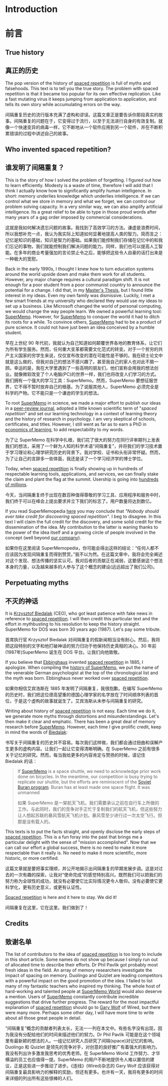 # Introduction

# 前言

## True history

## 真正的历史

The pop version of the history of [spaced repetition](https://supermemo.guru/wiki/Spaced_repetition) is full of myths and falsehoods. This text is to tell you the true story. The problem with spaced repetition is that it became too popular for its own effective replication. Like a fast mutating virus it keeps jumping from application to application, and tells its own story while accumulating errors on the way.

间隔重复历史的流行版本充满了虚构和谬误。这篇文章正是要告诉你那段真实的故事。间隔重复的问题在于，它变得过于流行，以至于无法进行自身的有效复制。就像一个快速变异的病毒一样，它不断地从一个软件应用到另一个软件，并在不断积累错误的过程中讲述自己的故事。

## Who invented spaced repetition?

## 谁发明了间隔重复？

This is the story of how I solved the problem of forgetting. I figured out how to learn efficiently. Modesty is a waste of time, therefore I will add that I think I actually know how to significantly amplify human intelligence. In short: memory underlies knowledge which underlies intelligence. If we can control what we store in memory and what we forget, we can control our problem solving capacity. In a very similar way, we can also amplify artificial intelligence. Its a great relief to be able to type in those proud words after many years of a gag order imposed by commercial considerations.

这就是我如何解决遗忘问题的故事。我找到了高效学习的方法。谦虚是浪费时间，所以我想补充一点，我认为我实际上知道如何显著地提高人类的智力。简而言之：记忆是知识的基础，知识是智力的基础。如果我们能控制我们存储在记忆中的和我们忘记的事物，我们就能控制我们解决问题的能力。同样，我们也可以提高人工智能。在多年的商业考量强加的言论禁止令之后，能够把这些令人自豪的话打出来是一种极大的宽慰。

Back in the early 1990s, I thought I knew how to turn education systems around the world upside down and make them work for all students. However, any major change requires a cultural paradigm shift. It is not enough for a poor student from a poor communist country to announce the potential for a change. I did that, in my [Master's Thesis](https://supermemo.guru/wiki/Master's_Thesis), but I found little interest in my ideas. Even my own family was dismissive. Luckily, I met a few smart friends at my university who declared they would use my ideas to set up a business. Like Microsoft changed the world of personal computing, we would change the way people learn. We owned a powerful learning tool: [SuperMemo](https://supermemo.guru/wiki/SuperMemo). However, for [SuperMemo](https://supermemo.guru/wiki/SuperMemo) to conquer the world it had to ditch its roots for a while. To convince others, [SuperMemo](https://supermemo.guru/wiki/SuperMemo) had to be a product of pure science. It could not have just been an idea conceived by a humble student.

早在上世纪 90 年代初，我就认为自己知道如何颠覆世界各地的教育体系，让它们为所有学生服务。然而，任何重大变革都需要文化范式的转变。对于一个贫穷的共产主义国家的穷学生来说，仅仅宣布改变的潜在可能性是不够的。我在硕士论文中就是这么做的，但我对自己的想法不感兴趣了。甚至我自己的家人也对此不屑一顾。幸运的是，我在大学里遇到了一些高明的朋友们，他们宣称会用我的想法创业。就像微软改变了个人电脑(PC)的世界一样，我们也将改变人们学习的方式。我们拥有一个强大的学习工具：SuperMemo。然而，SuperMemo 要想征服世界，它不得不暂时放弃自己的根基。为了说服其他人，SuperMemo 必须完全是科学的产物。它不能只是一个谦逊的学生的想法。

To root [SuperMemo](https://supermemo.guru/wiki/SuperMemo) in science, we made a major effort to publish our ideas in a [peer-review journal](https://supermemo.guru/wiki/ANE1994), adopted a little known scientific term of "*spaced repetition*" and set our learning technology in a context of learning theory and the history of research in psychology. I am very skeptical of schools, certificates, and titles. However, I still went as far as to earn a PhD in [economics of learning](https://supermemo.guru/wiki/Economics_of_learning), to add respectability to my words.

为了让 SuperMemo 在科学中扎根，我们花了很大的努力在同行评审期刊上发表我们的想法，采用了一个鲜为人知的科学术语“间隔重复”，并将我们的学习技术置于学习理论和心理学研究历史的背景下。我对学校、证书和头衔非常怀疑。然而，为了让自己的言辞多一些体面，我还是读了一个学习经济学的博士学位。

Today, when [spaced repetition](https://supermemo.guru/wiki/Spaced_repetition) is finally showing up in hundreds of respectable learning tools, applications, and services, we can finally stake the claim and plant the flag at the summit. Usership is going into [hundreds of millions](https://supermemo.guru/wiki/Exponential_growth_of_the_popularity_of_Algorithm_SM-2).

今天，当间隔重复终于出现在数百种值得尊敬的学习工具、应用程序和服务中时，我们终于可以在峰会上提出要求并立下我们的标志了。用户数量将达到数亿。

If you read SuperMemopedia [here](http://supermemopedia.com/wiki/Who_invented_spaced_repetition?) you may conclude that *"Nobody should ever take credit for discovering spaced repetition"*. I beg to disagree. In this text I will claim the full credit for the discovery, and some solid credit for the dissemination of the idea. My contribution to the latter is waning thanks to the power of the idea itself and a growing circle of people involved in the concept (well beyond [our company](https://supermemo.guru/wiki/SuperMemo_World)).

如果你在这里阅读 SuperMemopedia，你可能会得出这样的结论：“任何人都不应该因为发现间隔重复而得到赞赏。”我不以为然。在这篇文章中，我将会完全阐述对这个发现、想法传播的坚实认可。我对后者的贡献正在减弱，这要感谢这个想法本身的力量，以及越来越多的人参与了这个概念的建设(远远超出了我们公司)。

## Perpetuating myths

## 不灭的神话

It is [Krzysztof Biedalak](https://supermemo.guru/wiki/Krzysztof_Biedalak) (CEO), who got least patience with fake news in reference to [spaced repetition](https://supermemo.guru/wiki/Spaced_repetition). I will then credit this particular text and the effort in mythbusting to his resolution to keep the history straight. SuperMemo for DOS was born 30 years ago (1987). Let's pay some tribute.

首席执行官 Krzysztof Biedalak 对间隔重复的假新闻相当没有耐心。然后，我将把这段特别的文字和他打破神话的努力归功于他保持历史真相的决心。30 年前(1987年)SuperMemo 诞生在 DOS 平台。让我们向他致敬。

If you believe that [Ebbinghaus](https://supermemo.guru/wiki/Ebbinghaus) invented [spaced repetition](https://supermemo.guru/wiki/Spaced_repetition) in 1885, I apologize. When compiling the [history of SuperMemo](http://super-memory.com/english/history.htm), we put the name of the venerable German psychologist at the top of the chronological list and the myth was born. Ebbinghaus never worked over [spaced repetition](https://supermemo.guru/wiki/Spaced_repetition).

如果你相信艾宾浩斯在 1885 年发明了间隔重复，我很抱歉。在编写 SuperMemo 的历史时，我们把这位德高望重的德国心理学家的名字放在了时间顺序列表的首位，于是这个虚构的故事就诞生了。艾宾浩斯从未参与间隔重复的研究。

Writing about history of [spaced repetition](https://supermemo.guru/wiki/Spaced_repetition) is not easy. Each time we do it, we generate more myths through distortions and misunderstandings. Let's then make it clear and emphatic. There has been a great deal of memory research before [SuperMemo](https://supermemo.guru/wiki/SuperMemo). However, each time I give prolific credit, keep in mind the words of [Biedalak](https://supermemo.guru/wiki/Biedalak):

书写关于间隔重复的历史并不容易。每次我们这样做，我们都会通过扭曲和误解产生更多的虚构内容。让我们一起让它变得清晰明确。在 SuperMemo 之前有很多关于记忆的研究。然而，每当我给更多的内容肯定与赞扬的时候，请记住 Biedalak 的话：

> If [SuperMemo](https://supermemo.guru/wiki/SuperMemo) is a space shuttle, we need to acknowledge prior work done on bicycles. In the meantime, our competition is busy trying to replicate our shuttle, but the efforts are reminiscent of the [Soviet Buran program](https://en.wikipedia.org/wiki/Buran_(spacecraft)). Buran has at least made one space flight. It was unmanned
>
> 如果 SuperMemo 是一架航天飞机，我们需要承认之前在自行车上所做的工作。与此同时，我们的竞争对手正忙于复制我们的航天飞机，但这些努力让人想起苏联的暴风雪航天飞机计划。暴风雪至少进行过一次太空飞行。但那是没有载人的。

This texts is to put the facts straight, and openly disclose the early steps of [spaced repetition](https://supermemo.guru/wiki/Spaced_repetition). This is a fun foray into the past that brings me a particular delight with the sense of "mission accomplished". Now that we can call our effort a global success, there is no need to make it more respectable than it really is. No need to make it more scientific, more historic, or more certified.

这篇文章就是要把事实理顺，并公开地揭示出间隔重复的早期发展步调。这是对过去的一次有趣的探索，让我对“使命完成”的感觉特别高兴。既然我们可以把我们的努力称为全球性的成功，就没有必要使它比实际情况更令人敬仰。没有必要使它更科学化，更有历史意义，或更有认证性。

[Spaced repetition](https://supermemo.guru/wiki/Spaced_repetition) is here and it here to stay. We did it!

间隔重复在这里，它在这里。我们做到了！

## Credits

## 致谢名单

The list of contributors to the idea of [spaced repetition](https://supermemo.guru/wiki/Spaced_repetition) is too long to include in this short article. Some names do not show up because I simply run out of allocated time to describe their efforts. Dr Phil Pavlik got probably most fresh ideas in the field. An array of memory researchers investigate the impact of spacing on memory. Duolingo and Quizlet are leading competitors with a powerful impact on the good promotion of the idea. I failed to list many of my fantastic teachers who inspired my thinking. The whole host of hard-working and talented people at [SuperMemo World](https://supermemo.guru/wiki/SuperMemo_World) would also deserve a mention. Users of [SuperMemo](https://supermemo.guru/wiki/SuperMemo) constantly contribute incredible suggestions that drive further progress. The reward for the most impactful explanation of [spaced repetition](https://supermemo.guru/wiki/Spaced_repetition) should go to [Gary Wolf](https://supermemo.guru/wiki/Gary_Wolf_on_the_history_of_spaced_repetition) of Wired, but there were many more. Perhaps some other day, I will have more time to write about all those great people in detail.

“间隔重复”概念的贡献者列表太长，无法一一列在本文中。有些名字没有出现，因为我没有分配给他们的时间来描述他们的努力。Dr Phil Pavlik 可能是在这个领域里有最新颖的想法的人。一组记忆研究人员研究了间隔(space)对记忆的影响。Duolingo 和 Quizlet 是领先的竞争对手，对创意的良好推广有着强大的影响力。我没有列出许多激发我思考的优秀老师。在 SuperMemo World 工作努力、才华横溢的员工也应值得一提。SuperMemo 的用户不断地提供令人难以置信的建议，正是这些进一步推动了进步。《连线》(Wired)杂志的 Gary Wolf 应该获得对间隔重复最具影响力的解释的奖励，但还有更多。也许有一天，我将有更多的时间来详细的列出所有这些很棒的人们。
